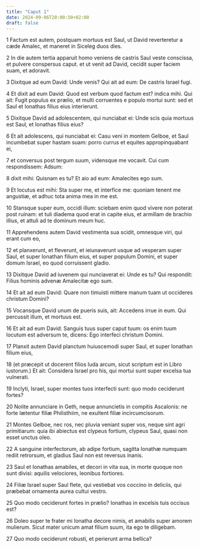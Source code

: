 ```yaml
---
title: "Caput 1"
date: 2024-09-06T20:00:50+02:00
draft: false
---
```



1 Factum est autem, postquam mortuus est Saul, ut David reverteretur a cæde Amalec, et maneret in Siceleg duos dies.

2 In die autem tertia apparuit homo veniens de castris Saul veste conscissa, et pulvere conspersus caput. et ut venit ad David, cecidit super faciem suam, et adoravit.

3 Dixitque ad eum David: Unde venis? Qui ait ad eum: De castris Israel fugi.

4 Et dixit ad eum David: Quod est verbum quod factum est? indica mihi. Qui ait: Fugit populus ex prælio, et multi corruentes e populo mortui sunt: sed et Saul et Ionathas filius eius interierunt.

5 Dixitque David ad adolescentem, qui nunciabat ei: Unde scis quia mortuus est Saul, et Ionathas filius eius?

6 Et ait adolescens, qui nunciabat ei: Casu veni in montem Gelboe, et Saul incumbebat super hastam suam: porro currus et equites appropinquabant ei,

7 et conversus post tergum suum, vidensque me vocavit. Cui cum respondissem: Adsum:

8 dixit mihi: Quisnam es tu? Et aio ad eum: Amalecites ego sum.

9 Et locutus est mihi: Sta super me, et interfice me: quoniam tenent me angustiæ, et adhuc tota anima mea in me est.

10 Stansque super eum, occidi illum: sciebam enim quod vivere non poterat post ruinam: et tuli diadema quod erat in capite eius, et armillam de brachio illius, et attuli ad te dominum meum huc.

11 Apprehendens autem David vestimenta sua scidit, omnesque viri, qui erant cum eo,

12 et planxerunt, et fleverunt, et ieiunaverunt usque ad vesperam super Saul, et super Ionathan filium eius, et super populum Domini, et super domum Israel, eo quod corruissent gladio.

13 Dixitque David ad iuvenem qui nunciaverat ei: Unde es tu? Qui respondit: Filius hominis advenæ Amalecitæ ego sum.

14 Et ait ad eum David: Quare non timuisti mittere manum tuam ut occideres christum Domini?

15 Vocansque David unum de pueris suis, ait: Accedens irrue in eum. Qui percussit illum, et mortuus est.

16 Et ait ad eum David: Sanguis tuus super caput tuum: os enim tuum locutum est adversum te, dicens: Ego interfeci christum Domini.

17 Planxit autem David planctum huiuscemodi super Saul, et super Ionathan filium eius,

18 (et præcepit ut docerent filios Iuda arcum, sicut scriptum est in Libro iustorum.) Et ait: Considera Israel pro his, qui mortui sunt super excelsa tua vulnerati.

19 Inclyti, Israel, super montes tuos interfecti sunt: quo modo ceciderunt fortes?

20 Nolite annunciare in Geth, neque annuncietis in compitis Ascalonis: ne forte lætentur filiæ Philisthiim, ne exultent filiæ incircumcisorum.

21 Montes Gelboe, nec ros, nec pluvia veniant super vos, neque sint agri primitiarum: quia ibi abiectus est clypeus fortium, clypeus Saul, quasi non esset unctus oleo.

22 A sanguine interfectorum, ab adipe fortium, sagitta Ionathæ numquam rediit retrorsum, et gladius Saul non est reversus inanis.

23 Saul et Ionathas amabiles, et decori in vita sua, in morte quoque non sunt divisi: aquilis velociores, leonibus fortiores.

24 Filiæ Israel super Saul flete, qui vestiebat vos coccino in deliciis, qui præbebat ornamenta aurea cultui vestro.

25 Quo modo ceciderunt fortes in prælio? Ionathas in excelsis tuis occisus est?

26 Doleo super te frater mi Ionatha decore nimis, et amabilis super amorem mulierum. Sicut mater unicum amat filium suum, ita ego te diligebam.

27 Quo modo ceciderunt robusti, et perierunt arma bellica?

